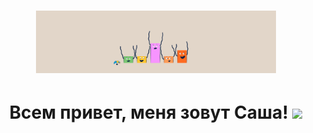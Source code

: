 <h1 align="center">
<img src="https://github.com/alexander-shlykov/alexander-shlykov/blob/main/assets/Header-1.gif" height="100"/></h1>

<h1 align="center">Всем привет, меня зовут Саша!  
<img src="https://github.com/blackcater/blackcater/raw/main/images/Hi.gif" height="32"/></h1>

